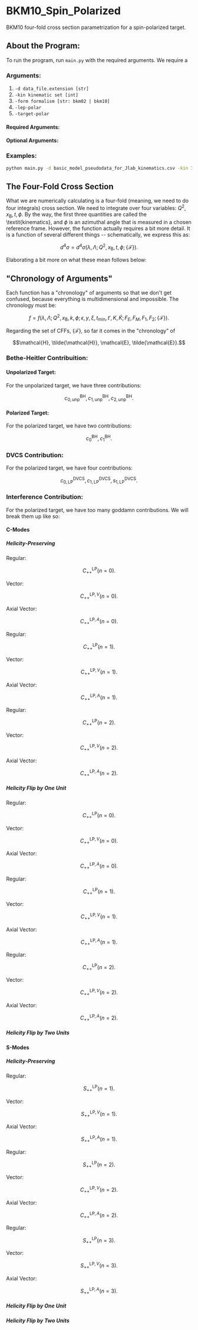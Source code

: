 # BKM10_Spin_Polarized
BKM10 four-fold cross section parametrization for a spin-polarized target.

## About the Program:

To run the program, run `main.py` with the required arguments. We require a 

### Arguments:

1. `-d data_file.extension [str]`
2. `-kin kinematic set [int]`
3. `-form formalism [str: bkm02 | bkm10]`
4. `-lep-polar`
5. `-target-polar`


#### Required Arguments:

#### Optional Arguments:



### Examples: 


```bash
python main.py -d basic_model_pseudodata_for_Jlab_kinematics.csv -kin 1 -form 10 -lep-helicity polarized -target-polar polarized
```

## The Four-Fold Cross Section

What we are numerically calculating is a four-fold (meaning, we need to do four integrals) cross section. We need to integrate over four variables: $Q^{2}, x_{\text{B}}, t, \phi$. By the way, the first three quantities are called the \textit{kinematics}, and $\phi$ is an azimuthal angle that is measured in a chosen reference frame. However, the function actually requires a bit more detail. It is a function of several different things -- schematically, we express this as:

$$d^{4}\sigma = d^{4}\sigma ( \lambda, \Lambda ; Q^{2}, x_{\text{B}}, t, \phi ; \{ \mathcal{F} \} ).$$

Elaborating a bit more on what these mean follows below:

## "Chronology of Arguments"

Each function has a "chronology" of arguments so that we don't get confused, because everything is multidimensional and impossible. The chronology must be:

$$f = f(\lambda, \Lambda; Q^{2}, x_{\text{B}}, k, \phi; \epsilon, y, \xi, t_{\text{min}}, t', K, \tilde{K}; F_{E}, F_{M}, F_{1}, F_{2}; \{ \mathcal{F} \}).$$

Regarding the set of CFFs, $\{ \mathcal{F} \}$, so far it comes in the "chronology" of

$$\mathcal{H}, \tilde{\mathcal{H}}, \mathcal{E}, \tilde{\mathcal{E}}.$$

### Bethe-Heitler Contribuition:

#### Unpolarized Target:

For the unpolarized target, we have three contributions:

$$c_{0, \text{unp}}^{\text{BH}}, c_{1, \text{unp}}^{\text{BH}}, c_{2, \text{unp}}^{\text{BH}}.$$

#### Polarized Target:

For the polarized target, we have two contributions:

$$c_{0}^{\text{BH}}, c_{1}^{\text{BH}}.$$

### DVCS Contribution:

For the polarized target, we have four contributions:

$$c_{0,\text{LP}}^{\text{DVCS}}, c_{1,\text{LP}}^{\text{DVCS}}, s_{1,\text{LP}}^{\text{DVCS}}.$$

### Interference Contribution:

For the polarized target, we have too many goddamn contributions. We will break them up like so:

#### C-Modes

##### Helicity-Preserving

Regular:

$$C_{++}^{\text{LP}}(n = 0).$$

Vector: 

$$C_{++}^{\text{LP}, V}(n = 0).$$ 

Axial Vector:

$$C_{++}^{\text{LP}, A}(n = 0).$$

Regular:

$$C_{++}^{\text{LP}}(n = 1).$$

Vector: 

$$C_{++}^{\text{LP}, V}(n = 1).$$ 

Axial Vector:

$$C_{++}^{\text{LP}, A}(n = 1).$$

Regular:

$$C_{++}^{\text{LP}}(n = 2).$$ 

Vector: 

$$C_{++}^{\text{LP}, V}(n = 2).$$ 

Axial Vector:

$$C_{++}^{\text{LP}, A}(n = 2).$$

##### Helicity Flip by One Unit

Regular:

$$C_{++}^{\text{LP}}(n = 0).$$

Vector: 

$$C_{++}^{\text{LP}, V}(n = 0).$$ 

Axial Vector:

$$C_{++}^{\text{LP}, A}(n = 0).$$

Regular:

$$C_{++}^{\text{LP}}(n = 1).$$

Vector: 

$$C_{++}^{\text{LP}, V}(n = 1).$$ 

Axial Vector:

$$C_{++}^{\text{LP}, A}(n = 1).$$

Regular:

$$C_{++}^{\text{LP}}(n = 2).$$

Vector: 

$$C_{++}^{\text{LP}, V}(n = 2).$$ 

Axial Vector:

$$C_{++}^{\text{LP}, A}(n = 2).$$

##### Helicity Flip by Two Units

#### S-Modes

##### Helicity-Preserving

Regular:

$$S_{++}^{\text{LP}}(n = 1).$$

Vector: 

$$S_{++}^{\text{LP}, V}(n = 1).$$ 

Axial Vector:

$$S_{++}^{\text{LP}, A}(n = 1).$$

Regular:

$$S_{++}^{\text{LP}}(n = 2).$$

Vector: 

$$C_{++}^{\text{LP}, V}(n = 2).$$ 

Axial Vector:

$$C_{++}^{\text{LP}, A}(n = 2).$$

Regular:

$$S_{++}^{\text{LP}}(n = 3).$$

Vector: 

$$S_{++}^{\text{LP}, V}(n = 3).$$

Axial Vector:

$$S_{++}^{\text{LP}, A}(n = 3).$$

##### Helicity Flip by One Unit

##### Helicity Flip by Two Units